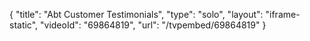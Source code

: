 {
    "title": "Abt Customer Testimonials",
    "type": "solo",
    "layout": "iframe-static",
    "videoId": "69864819",
    "url": "\/tvpembed\/69864819"
}